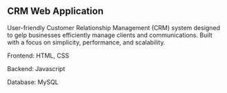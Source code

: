CRM Web Application
-------------------
User-friendly Customer Relationship Management (CRM) system designed to gelp businesses efficiently manage clients and communications.
Built with a focus on simplicity, performance, and scalability.

Frontend:
HTML, CSS

Backend:
Javascript

Database:
MySQL
